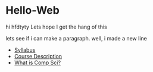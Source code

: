 # Hello-Web
hi
hfdtyty
Lets hope I get the hang of this
                
                
                
lets see if i can make a paragraph.  well, i made a new line
* [Syllabus](https://forehgra001.github.io/Hello-Web/syllabus)
* [Course Description](https://forehgra001.github.io/Hello-Web/coursedescription)
* [What is Comp Sci?](https://forehgra001.github.io/Hello-Web/whatiscompsci)
